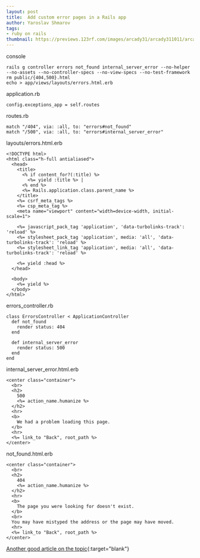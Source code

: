 ```yaml
---
layout: post
title:  Add custom error pages in a Rails app
author: Yaroslav Shmarov
tags: 
- ruby on rails
thumbnail: https://previews.123rf.com/images/arcady31/arcady311011/arcady31101100012/8157731-404-error-sign.jpg
---
```


console

```
rails g controller errors not_found internal_server_error --no-helper --no-assets --no-controller-specs --no-view-specs --no-test-framework
rm public/{404,500}.html
echo > app/views/layouts/errors.html.erb
```

application.rb

```
config.exceptions_app = self.routes
```

routes.rb

```
match "/404", via: :all, to: "errors#not_found"
match "/500", via: :all, to: "errors#internal_server_error"
```

layouts/errors.html.erb

```
<!DOCTYPE html>
<html class="h-full antialiased">
  <head>
    <title>
      <% if content_for?(:title) %>
        <%= yield :title %> |
      <% end %>
      <%= Rails.application.class.parent_name %>
    </title>
    <%= csrf_meta_tags %>
    <%= csp_meta_tag %>
    <meta name="viewport" content="width=device-width, initial-scale=1">

    <%= javascript_pack_tag 'application', 'data-turbolinks-track': 'reload' %>
    <%= stylesheet_pack_tag 'application', media: 'all', 'data-turbolinks-track': 'reload' %>
    <%= stylesheet_link_tag 'application', media: 'all', 'data-turbolinks-track': 'reload' %>

    <%= yield :head %>
  </head>

  <body>
    <%= yield %>
  </body>
</html>
```

errors_controller.rb

```
class ErrorsController < ApplicationController
  def not_found
    render status: 404
  end

  def internal_server_error
    render status: 500
  end
end
```

internal_server_error.html.erb

```
<center class="container">
  <br>
  <h2>
    500
    <%= action_name.humanize %>
  </h2>
  <hr>
  <b>
    We had a problem loading this page.
  </b>
  <hr>
  <%= link_to "Back", root_path %>
</center>
```

not_found.html.erb

```
<center class="container">
  <br>
  <h2>
    404
    <%= action_name.humanize %>
  </h2>
  <hr>
  <b>
    The page you were looking for doesn't exist.
  </b>
  <br>
  You may have mistyped the address or the page may have moved.
  <hr>
  <%= link_to "Back", root_path %>
</center>
```

[Another good article on the topic](http://www.hoxton-digital.com/posts/dynamic-404-422-amp-500-error-pages-with-rails-internationalization-i18n){:target="blank"}
